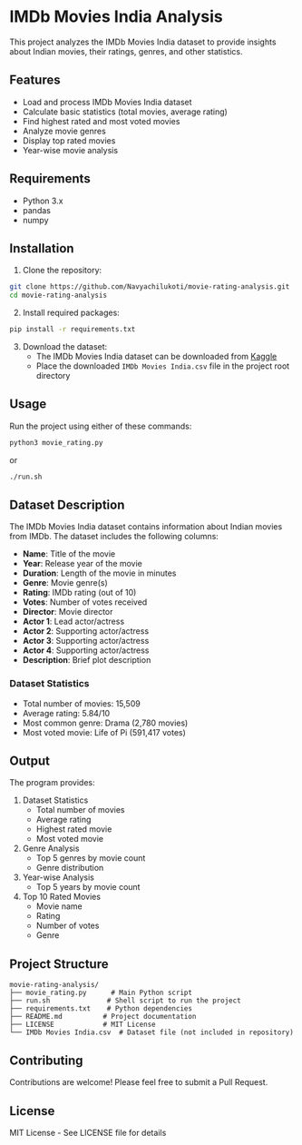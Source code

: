 # IMDb Movies India Analysis

This project analyzes the IMDb Movies India dataset to provide insights about Indian movies, their ratings, genres, and other statistics.

## Features

- Load and process IMDb Movies India dataset
- Calculate basic statistics (total movies, average rating)
- Find highest rated and most voted movies
- Analyze movie genres
- Display top rated movies
- Year-wise movie analysis

## Requirements

- Python 3.x
- pandas
- numpy

## Installation

1. Clone the repository:
```bash
git clone https://github.com/Navyachilukoti/movie-rating-analysis.git
cd movie-rating-analysis
```

2. Install required packages:
```bash
pip install -r requirements.txt
```

3. Download the dataset:
   - The IMDb Movies India dataset can be downloaded from [Kaggle](https://www.kaggle.com/datasets/harshitshankhdhar/imdb-dataset-of-top-1000-movies-and-tv-shows)
   - Place the downloaded `IMDb Movies India.csv` file in the project root directory

## Usage

Run the project using either of these commands:

```bash
python3 movie_rating.py
```
or
```bash
./run.sh
```

## Dataset Description

The IMDb Movies India dataset contains information about Indian movies from IMDb. The dataset includes the following columns:

- **Name**: Title of the movie
- **Year**: Release year of the movie
- **Duration**: Length of the movie in minutes
- **Genre**: Movie genre(s)
- **Rating**: IMDb rating (out of 10)
- **Votes**: Number of votes received
- **Director**: Movie director
- **Actor 1**: Lead actor/actress
- **Actor 2**: Supporting actor/actress
- **Actor 3**: Supporting actor/actress
- **Actor 4**: Supporting actor/actress
- **Description**: Brief plot description

### Dataset Statistics
- Total number of movies: 15,509
- Average rating: 5.84/10
- Most common genre: Drama (2,780 movies)
- Most voted movie: Life of Pi (591,417 votes)

## Output

The program provides:
1. Dataset Statistics
   - Total number of movies
   - Average rating
   - Highest rated movie
   - Most voted movie
2. Genre Analysis
   - Top 5 genres by movie count
   - Genre distribution
3. Year-wise Analysis
   - Top 5 years by movie count
4. Top 10 Rated Movies
   - Movie name
   - Rating
   - Number of votes
   - Genre

## Project Structure

```
movie-rating-analysis/
├── movie_rating.py      # Main Python script
├── run.sh              # Shell script to run the project
├── requirements.txt    # Python dependencies
├── README.md          # Project documentation
├── LICENSE            # MIT License
└── IMDb Movies India.csv  # Dataset file (not included in repository)
```

## Contributing

Contributions are welcome! Please feel free to submit a Pull Request.

## License

MIT License - See LICENSE file for details 